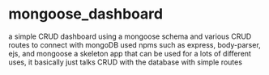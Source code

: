 # mongoose_dashboard
a simple CRUD dashboard using a mongoose schema and various CRUD routes to connect with mongoDB
used npms such as express, body-parser, ejs, and mongoose
a skeleton app that can be used for a lots of different uses, it basically just talks CRUD with the database with simple routes
